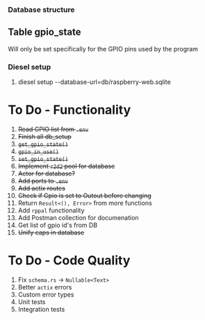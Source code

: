 ### Database structure
## Table gpio_state
Will only be set specifically for the GPIO pins used by the program

### Diesel setup
1. diesel setup --database-url=db/raspberry-web.sqlite

# To Do - Functionality
1. <s>Read GPIO list from `.env`</s>
2. <s>Finish all db_setup</s>
3. <s>`get_gpio_state()`</s>
4. <s>`gpio_in_use()`</s>
5. <s>`set_gpio_state()`</s>
6. <s>Implement `r2d2` pool for database</s>
7. <s>Actor for database?</s>
8. <s>Add ports to `.env`</s>
9. <s>Add actix routes</s>
10. <s>Check if Gpio is set to Outout before changing</s>
11. Return `Result<(), Error>` from more functions
12. Add `rppal` functionality
13. Add Postman collection for documenation
14. Get list of gpio id's from DB
15. <s>Unify caps in database</s>

# To Do - Code Quality
1. Fix `schema.rs` -> `Nullable<Text>`
2. Better `actix` errors
3. Custom error types
4. Unit tests
5. Integration tests
